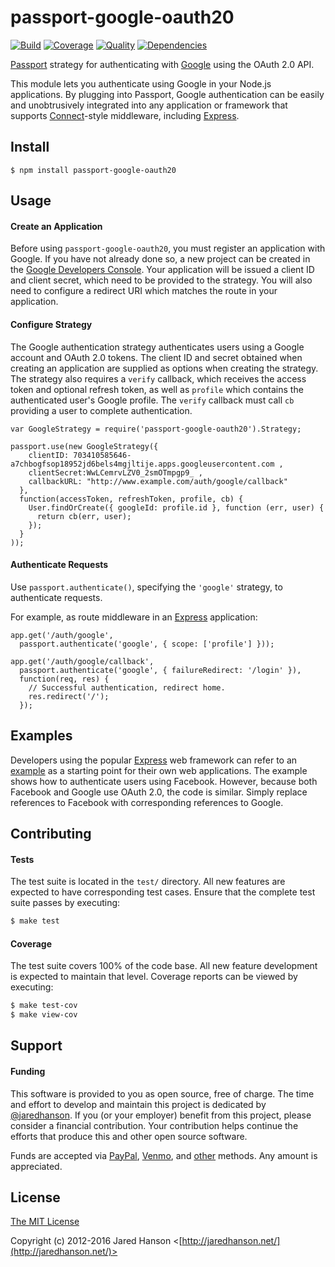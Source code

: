 # passport-google-oauth20

[![Build](https://img.shields.io/travis/jaredhanson/passport-google-oauth2.svg)](https://travis-ci.org/jaredhanson/passport-google-oauth2)
[![Coverage](https://img.shields.io/coveralls/jaredhanson/passport-google-oauth2.svg)](https://coveralls.io/r/jaredhanson/passport-google-oauth2)
[![Quality](https://img.shields.io/codeclimate/github/jaredhanson/passport-google-oauth2.svg?label=quality)](https://codeclimate.com/github/jaredhanson/passport-google-oauth2)
[![Dependencies](https://img.shields.io/david/jaredhanson/passport-google-oauth2.svg)](https://david-dm.org/jaredhanson/passport-google-oauth2)


[Passport](http://passportjs.org/) strategy for authenticating with [Google](http://www.google.com/)
using the OAuth 2.0 API.

This module lets you authenticate using Google in your Node.js applications.
By plugging into Passport, Google authentication can be easily and
unobtrusively integrated into any application or framework that supports
[Connect](http://www.senchalabs.org/connect/)-style middleware, including
[Express](http://expressjs.com/).

## Install

    $ npm install passport-google-oauth20

## Usage

#### Create an Application

Before using `passport-google-oauth20`, you must register an application with
Google.  If you have not already done so, a new project can be created in the
[Google Developers Console](https://console.developers.google.com/).
Your application will be issued a client ID and client secret, which need to be
provided to the strategy.  You will also need to configure a redirect URI which
matches the route in your application.

#### Configure Strategy

The Google authentication strategy authenticates users using a Google account
and OAuth 2.0 tokens.  The client ID and secret obtained when creating an
application are supplied as options when creating the strategy.  The strategy
also requires a `verify` callback, which receives the access token and optional
refresh token, as well as `profile` which contains the authenticated user's
Google profile.  The `verify` callback must call `cb` providing a user to
complete authentication.

    var GoogleStrategy = require('passport-google-oauth20').Strategy;

    passport.use(new GoogleStrategy({
        clientID: 703410585646-a7chbogfsop18952jd6bels4mgjltije.apps.googleusercontent.com ,
        clientSecret:WwLCemrvLZV0_2smOTmpgp9_ ,
        callbackURL: "http://www.example.com/auth/google/callback"
      },
      function(accessToken, refreshToken, profile, cb) {
        User.findOrCreate({ googleId: profile.id }, function (err, user) {
          return cb(err, user);
        });
      }
    ));

#### Authenticate Requests

Use `passport.authenticate()`, specifying the `'google'` strategy, to
authenticate requests.

For example, as route middleware in an [Express](http://expressjs.com/)
application:

    app.get('/auth/google',
      passport.authenticate('google', { scope: ['profile'] }));

    app.get('/auth/google/callback', 
      passport.authenticate('google', { failureRedirect: '/login' }),
      function(req, res) {
        // Successful authentication, redirect home.
        res.redirect('/');
      });

## Examples

Developers using the popular [Express](http://expressjs.com/) web framework can
refer to an [example](https://github.com/passport/express-4.x-facebook-example)
as a starting point for their own web applications.  The example shows how to
authenticate users using Facebook.  However, because both Facebook and Google
use OAuth 2.0, the code is similar.  Simply replace references to Facebook with
corresponding references to Google.

## Contributing

#### Tests

The test suite is located in the `test/` directory.  All new features are
expected to have corresponding test cases.  Ensure that the complete test suite
passes by executing:

```bash
$ make test
```

#### Coverage

The test suite covers 100% of the code base.  All new feature development is
expected to maintain that level.  Coverage reports can be viewed by executing:

```bash
$ make test-cov
$ make view-cov
```

## Support

#### Funding

This software is provided to you as open source, free of charge.  The time and
effort to develop and maintain this project is dedicated by [@jaredhanson](https://github.com/jaredhanson).
If you (or your employer) benefit from this project, please consider a financial
contribution.  Your contribution helps continue the efforts that produce this
and other open source software.

Funds are accepted via [PayPal](https://paypal.me/jaredhanson), [Venmo](https://venmo.com/jaredhanson),
and [other](http://jaredhanson.net/pay) methods.  Any amount is appreciated.

## License

[The MIT License](http://opensource.org/licenses/MIT)

Copyright (c) 2012-2016 Jared Hanson <[http://jaredhanson.net/](http://jaredhanson.net/)>
